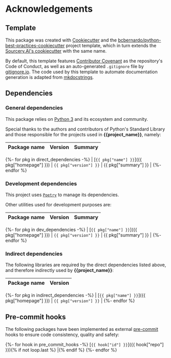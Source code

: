 <!--
{%- for author_info in authors -%}
SPDX-FileCopyrightText: {{copyright_years}} {{author_info}}
{%- endfor %}

SPDX-License-Identifier: {{project_license}}
-->

# Acknowledgements

## Template

This package was created with [Cookiecutter][] and the [bcbernardo/python-best-practices-cookiecutter][] project template, which in turn
extends the [Sourcery.AI's cookiecutter][] with the same name.

By default, this template features [Contributor Covenant][] as the repository's Code of Conduct, as well as an auto-generated `.gitignore` file by [gitignore.io][]. The code used by this template to automate documentation generation is adapted from [mkdocstrings][].

[Cookiecutter]: https://cookiecutter.readthedocs.io/en/1.7.2/advanced/index.html
[bcbernardo/python-best-practices-cookiecutter]: https://github.com/bcbernardo/python-best-practices-cookiecutter
[Sourcery.AI's cookiecutter]: https://github.com/sourcery-ai/python-best-practices-cookiecutter
[Contributor Covenant]: https://www.contributor-covenant.org/
[gitignore.io]: https://gitignore.io/
[mkdocstrings]: https://github.com/mkdocstrings/mkdocstrings

## Dependencies

### General dependencies

This package relies on [Python 3][] and its ecosystem and community.

Special thanks to the authors and contributors of Python's Standard Library and those responsible for the projects used in **{{project_name}}**, namely:

| Package name | Version | Summary |
| :----------: | :-----: | :------ |
{%- for pkg in direct_dependencies -%}
| [`{{ pkg["name"] }}`]({{ pkg["homepage"] }}) | `{{ pkg["version"] }}` | {{ pkg["summary"] }} |
{%- endfor %}

[Python 3]: https://www.python.org/

### Development dependencies

This project uses [`Poetry`][] to manage its dependencies.

Other utilities used for development purposes are:

| Package name | Version | Summary |
| :----------: | :-----: | :------ |
{%- for pkg in dev_dependencies -%}
| [`{{ pkg["name"] }}`]({{ pkg["homepage"] }}) | `{{ pkg["version"] }}` | {{ pkg["summary"] }} |
{%- endfor %}

[`Poetry`]: https://python-poetry.org/

### Indirect dependencies

The following libraries are required by the direct dependencies listed above, and therefore indirectly used by **{{project_name}}**:

| Package name | Version |
| :----------: | :-----: |
{%- for pkg in indirect_dependencies -%}
| [`{{ pkg["name"] }}`]({{ pkg["homepage"] }}) | `{{ pkg["version"] }}` |
{%- endfor %}

## Pre-commit hooks

The following packages have been implemented as external [pre-commit][] hooks to ensure code consistency, quality and safety:

{%- for hook in pre_commit_hooks -%}
[`{{ hook["id"] }}`]({{ hook["repo"] }}){% if not loop.last %} |{% endif %}
{%- endfor %}

[pre-commit]: https://pre-commit.com/

